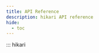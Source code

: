 ```yaml
---
title: API Reference
description: hikari API reference
hide:
  - toc
---
```

<!--
This is actually the index page of the API reference, DO NOT RENAME.
It is copied into the generated reference by 'scripts/gen_ref_pages.py'
-->

::: hikari
